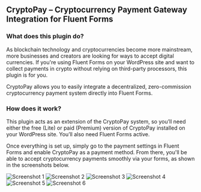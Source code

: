 ## CryptoPay – Cryptocurrency Payment Gateway Integration for Fluent Forms

### What does this plugin do?

As blockchain technology and cryptocurrencies become more mainstream, more businesses and creators are looking for ways to accept digital currencies. If you're using Fluent Forms on your WordPress site and want to collect payments in crypto without relying on third-party processors, this plugin is for you.

CryptoPay allows you to easily integrate a decentralized, zero-commission cryptocurrency payment system directly into Fluent Forms.

### How does it work?

This plugin acts as an extension of the CryptoPay system, so you’ll need either the free (Lite) or paid (Premium) version of CryptoPay installed on your WordPress site. You’ll also need Fluent Forms active.

Once everything is set up, simply go to the payment settings in Fluent Forms and enable CryptoPay as a payment method. From there, you'll be able to accept cryptocurrency payments smoothly via your forms, as shown in the screenshots below.

![Screenshot 1](https://i.imgur.com/XOIa0Df.png)
![Screenshot 2](https://i.imgur.com/qmMFYn5.png)
![Screenshot 3](https://i.imgur.com/tvwPvnR.png)
![Screenshot 4](https://i.imgur.com/CFtNabO.png)
![Screenshot 5](https://i.imgur.com/D8Xdc0Q.png)
![Screenshot 6](https://i.imgur.com/sySlSZH.png)
